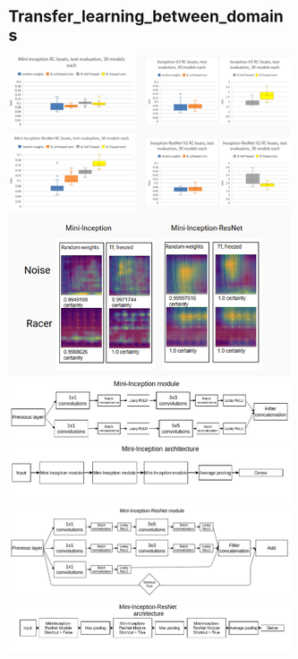 # Transfer_learning_between_domains
![](performance.png)
![](gradcam.png)
![](Mini-Inception_module.png)
![](Mini-Inception_architecture.png)
![](Mini-Inception-ResNet_module.png)
![](Mini-Inception-ResNet_architecture.png)
